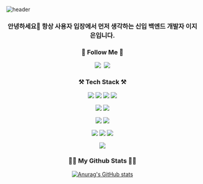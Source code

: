 ![header](https://capsule-render.vercel.app/api?type=waving&color=timeGradient&text=Welcome%20to%20Jieun's%20GitHub%20👋&animation=twinkling&fontSize=35&fontAlignY=40&fontAlign=70&height=250)

<h3 align="center">
안녕하세요👋
항상 사용자 입장에서 먼저 생각하는 신입 백엔드 개발자 이지은입니다.
</h3>

<h3 align="center">🌈 Follow Me 🌈</h3>
<p align="center">
  <a href="https://velog.io/@danzieun"><img src="https://img.shields.io/badge/Tech%20Blog-11B48A?style=flat-square&logo=Vimeo&logoColor=white&link=https://velog.io/@danzieun"/></a>&nbsp
  <a href="mailto:jieun3744@gmail.com"><img src="https://img.shields.io/badge/Gmail-d14836?style=flat-square&logo=Gmail&logoColor=white&link=jieun3744@gmail.com"/></a>
</p>

<h3 align="center">⚒️ Tech Stack ⚒️</h3>
<p align="center">
  <img src="https://img.shields.io/badge/JAVA-007396?style=flat-square&logo=java&logoColor=white">
  <img src="https://img.shields.io/badge/Python-3776AB?style=flat-square&logo=Python&logoColor=white">
  <img src="https://img.shields.io/badge/javascript-F7DF1E?style=flat-square&logo=javascript&logoColor=black">
  <img src="https://img.shields.io/badge/C-A8B9CC?style=flat-square&logo=c&logoColor=white">
</p>

<p align="center">
  <img src="https://img.shields.io/badge/Spring-6DB33F?style=flat-square&logo=Spring&logoColor=white">
  <img src="https://img.shields.io/badge/Spring Boot-6DB33F?style=flat-square&logo=Spring Boot&logoColor=white">
</p>

<p align="center">
  <img src="https://img.shields.io/badge/Oracle-F80000?style=flat-square&logo=oracle&logoColor=white">
  <img src="https://img.shields.io/badge/MySQL-4479A1?style=flat-square&logo=mysql&logoColor=white">
</p>

<p align="center">
  <img src="https://img.shields.io/badge/html-E34F26?style=flat-square&logo=html5&logoColor=white">
  <img src="https://img.shields.io/badge/css-1572B6?style=flat-square&logo=css3&logoColor=white">
  <img src="https://img.shields.io/badge/vue.js-4FC08D?style=flat-square&logo=vue.js&logoColor=white">
</p>

<p align="center">
  <img src="https://img.shields.io/badge/Docker-2496ED?style=flat-square&logo=Docker&logoColor=white">
</p>

<h3 align="center">👩‍💻 My Github Stats 👩‍💻</h3>
<div align="center">
  
[![Anurag's GitHub stats](https://github-readme-stats.vercel.app/api?username=jjieunaa)](https://github.com/jjieunaa/github-readme-stats)
</div>
